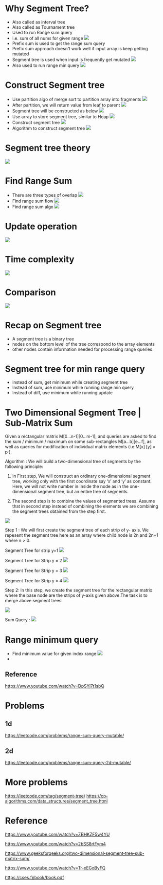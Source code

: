 # Why Segment Tree?
- Also called as interval tree
- Also called as Tournament tree
- Used to run Range sum query
- I.e. sum of all nums for given range
![](assets/range-sum-query.png)
- Prefix sum is used to get the range sum query
- Prefix sum approach doesn't work well if input array is keep getting mutated
- Segment tree is used when input is frequently get mutated
![](assets/compare.png)
- Also used to run range min query
![](assets/range-min-query.png)

# Construct Segment tree
- Use partition algo of merge sort to partition array into fragments
![](assets/partition.png)
- After partition, we will return value from leaf to parent
![](assets/calculate-sum.png)
- Segment tree will be constructed as below
![](assets/segment-tree.png)
- Use array to store segment tree, similar to Heap
![](assets/similar-to-heap.png)
- Construct segment tree 
![](assets/construction-flow.png)
- Algorithm to construct segment tree
![](assets/construction-algo.png)
# Segment tree theory
![](assets/theory.png)
# Find Range Sum
- There are three types of overlap
![](assets/overlap-types.png)
- Find range sum flow
![](assets/find-range-sum-flow.png)
- Find range sum algo
![](assets/find-range-sum-algo.png)
# Update operation
![](assets/update-flow-algo.png)
# Time complexity
![](assets/time-complexity.png)
# Comparison
![](assets/compare-algo.png)
# Recap on  Segment tree
- A segment tree is a binary tree 
- nodes on the bottom level of the
tree correspond to the array elements
- other nodes contain information
needed for processing range queries

# Segment tree for min range query
- Instead of sum, get minimum while creating segment tree
- Instead of sum, use minimum while running range min query
- Instead of diff, use minimum while running update
# Two Dimensional Segment Tree | Sub-Matrix Sum
Given a rectangular matrix M[0…n-1][0…m-1], and queries are asked to find the sum / minimum / maximum on some sub-rectangles M[a…b][e…f], as well as queries for modification of individual matrix elements (i.e M[x] [y] = p ).

Algorithm :
We will build a two-dimensional tree of segments by the following principle:
1. In First step, We will construct an ordinary one-dimensional segment tree, working only with the first coordinate say ‘x’ and ‘y’ as constant. Here, we will not write number in inside the node as in the one-dimensional segment tree, but an entire tree of segments.

2. The second step is to combine the values of segmented trees. Assume that in second step instead of combining the elements we are combining the segment trees obtained from the step first.

![](https://media.geeksforgeeks.org/wp-content/uploads/Untitled-Diagram-9-1-e1524141861631.png)

Step 1 : We will first create the segment tree of each strip of y- axis. We repesent the segment tree here as an array where child node is 2n and 2n+1 where n > 0.

Segment Tree for strip y=1
![](https://media.geeksforgeeks.org/wp-content/uploads/Untitled-Diagram-7-1-e1524132296133.png)

Segment Tree for Strip y = 2
![](https://media.geeksforgeeks.org/wp-content/uploads/Untitled-Diagram-7-2-e1524132427341.png)

Segment Tree for Strip y = 3
![](https://media.geeksforgeeks.org/wp-content/uploads/Untitled-Diagram-7-3-e1524132504548.png)

Segment Tree for Strip y = 4
![](https://media.geeksforgeeks.org/wp-content/uploads/Untitled-Diagram-7-4-e1524132560570.png)

Step 2: In this step, we create the segment tree for the rectangular matrix where the base node are the strips of y-axis given above.The task is to merge above segment trees.

![](https://media.geeksforgeeks.org/wp-content/uploads/Untitled-Diagram-5-1-e1524129806521.png)

Sum Query :
![](https://media.geeksforgeeks.org/wp-content/uploads/seg2D.png)


# Range minimum query
- Find minimum value for given index range
    ![](assets/min-range-query.png)
- 
## Reference
https://www.youtube.com/watch?v=DpSYj7t1sbQ

# Problems
## 1d
https://leetcode.com/problems/range-sum-query-mutable/
## 2d
https://leetcode.com/problems/range-sum-query-2d-mutable/

# More problems
https://leetcode.com/tag/segment-tree/
https://cp-algorithms.com/data_structures/segment_tree.html

# Reference
https://www.youtube.com/watch?v=ZBHKZF5w4YU

https://www.youtube.com/watch?v=2bSS8rtFym4

https://www.geeksforgeeks.org/two-dimensional-segment-tree-sub-matrix-sum/

https://www.youtube.com/watch?v=Tr-xEGoByFQ


https://cses.fi/book/book.pdf
